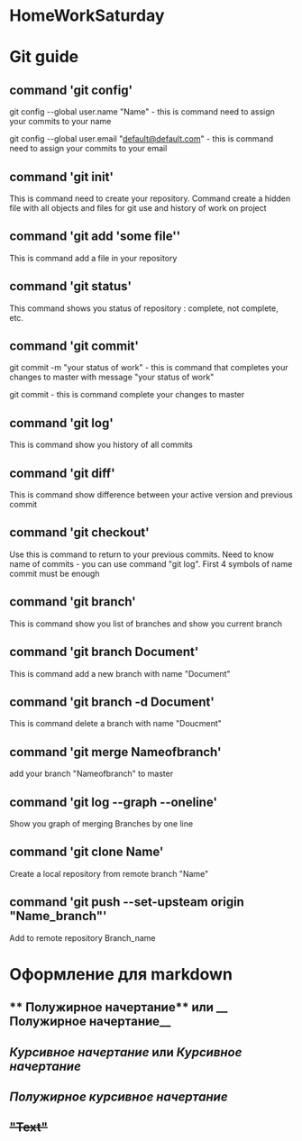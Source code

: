 # HomeWorkSaturday
# Git guide
## command 'git config'
git config --global user.name "Name" - this is command need to assign your commits to your name

git config --global user.email "default@default.com" - this is command need to assign your commits to your email

## command 'git init'

This is command need to create your repository. Command create a hidden file with all objects and files for git use and history of work on project

## command 'git add 'some file''

This is command  add a file in your repository

## command 'git status'

This command shows you status of repository : complete, not complete, etc.

## command 'git commit'

git commit -m "your status of work" - this is command that completes your changes to master  with  message "your status of work"

git commit - this is command complete your changes to master

## command 'git log'

This is command show you history of all commits

## command 'git diff'

This is command show  difference between your active version and previous commit

## command 'git checkout'

Use this is command  to return to your previous commits. Need to know name of commits - you can use command "git log". First 4 symbols of name commit must be enough

## command 'git branch'

This is command show you  list of branches and show you current branch

## command 'git branch Document'

This is command add  a new branch  with name "Document" 

## command 'git branch -d Document'

This is command delete a branch with name "Doucment"

## command 'git merge Nameofbranch'

add your branch "Nameofbranch" to master

## command 'git log --graph --oneline'

Show you graph of merging Branches by one line

## command 'git clone Name'

Create a local repository from remote branch "Name"

## command 'git push --set-upsteam origin "Name_branch"'

Add to remote repository Branch_name

# Оформление для markdown

##  ** Полужирное начертание** или __ Полужирное начертание__
##  *Курсивное начертание* или _Курсивное начертание_
##  ***Полужирное курсивное начертание***
##  ~~"Text"~~